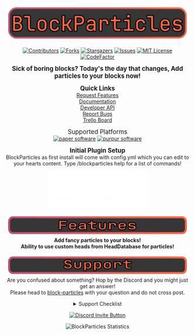 <center><div align="center">

![BlockParticles](https://raw.githubusercontent.com/Crazy-Crew/Branding/main/blockparticles/banner/webp/banner.webp)

[![Contributors][contributors-shield]][contributors-url]
[![Forks][forks-shield]][forks-url]
[![Stargazers][stars-shield]][stars-url]
[![Issues][issues-shield]][issues-url]
[![MIT License][license-shield]][license-url]
[![CodeFactor](https://www.codefactor.io/repository/github/crazy-crew/blockparticles/badge)](https://www.codefactor.io/repository/github/crazy-crew/blockparticles)

<big>**Sick of boring blocks? Today's the day that changes, Add particles to your blocks now!**</big>

<big>**Quick Links**</big><br>
[Request Features](https://github.com/Crazy-Crew/BlockParticles/issues)<br>
[Documentation](https://docs.crazycrew.us/docs/category/blockparticles)<br>
[Developer API](https://docs.crazycrew.us/docs/plugins/blockparticles/guides/api/intro)<br>
[Report Bugs](https://github.com/Crazy-Crew/BlockParticles/issues)<br>
[Trello Board](https://trello.com/b/bzQ5TwXo/blockparticles)

<big>Supported Platforms</big><br>
[![paper software](https://cdn.jsdelivr.net/npm/@intergrav/devins-badges@3/assets/compact-minimal/supported/paper_vector.svg)](https://papermc.io/)
[![purpur software](https://cdn.jsdelivr.net/npm/@intergrav/devins-badges@3/assets/compact-minimal/supported/purpur_vector.svg)](https://purpurmc.org/)

<big>**Initial Plugin Setup**</big><br>
BlockParticles as first install will come with config.yml which you can edit to your hearts content. Type /blockparticles help for a list of commands!

[![Partnered with ApexHosting](https://raw.githubusercontent.com/Crazy-Crew/Branding/main/apex-banner-transparent.webp)](https://billing.apexminecrafthosting.com/aff.php?aff=5511)

![Features Banner](https://raw.githubusercontent.com/Crazy-Crew/Branding/main/blockparticles/banner/webp/features.webp)<br>
**Add fancy particles to your blocks!**<br>
**Ability to use custom heads from HeadDatabase for particles!**<br>

![Support Banner](https://raw.githubusercontent.com/Crazy-Crew/Branding/main/blockparticles/banner/webp/support.webp)<br>
Are you confused about something? Hop by the Discord and you might just get an answer!<br>
Please head to [block-particles](https://discord.com/channels/182615261403283459/1143069389181157386) with your question and do not cross post.<br>
<details>
<summary>Support Checklist</summary>

Please check to make sure that your question wasn't asked before, You can use `Ctrl+F` on Discord to look for past conversations.<br>
Describe your issue in detail, Don't just make it a bread crumb trail that has to be questioned out of you.<br>
Plugin Version i.e. `BlockParticles 3.3` **LATEST DOES NOT COUNT**<br>
Server Version & Server Type i.e. `Paper 1.21.1` or `Purpur 1.21.1` **LATEST DOES NOT COUNT**<br>
Send any console errors or files you have through https://mclo.gs/ - (We don't own the website, You have to copy the link and send it.)<br>
</details>

<!--[![Discord](https://discord.com/api/guilds/182615261403283459/widget.png?style=banner2)](https://discord.gg/badbones-s-live-chat-182615261403283459)<br>-->
[![Discord Invite Button](https://cdn.jsdelivr.net/npm/@intergrav/devins-badges@3/assets/cozy/social/discord-plural_vector.svg)](https://discord.gg/badbones-s-live-chat-182615261403283459)
</div>

![BlockParticles Statistics](https://bstats.org/signatures/bukkit/BlockParticles.svg)
</center>

[contributors-shield]: https://img.shields.io/github/contributors/Crazy-Crew/BlockParticles.svg?style=flat&logo=appveyor
[contributors-url]: https://github.com/Crazy-Crew/BlockParticles/graphs/contributors
[forks-shield]: https://img.shields.io/github/forks/Crazy-Crew/BlockParticles.svg?style=flat&logo=appveyor
[forks-url]: https://github.com/Crazy-Crew/BlockParticles/network/members
[stars-shield]: https://img.shields.io/github/stars/Crazy-Crew/BlockParticles.svg?style=flat&logo=appveyor
[stars-url]: https://github.com/Crazy-Crew/BlockParticles/stargazers
[issues-shield]: https://img.shields.io/github/issues/Crazy-Crew/BlockParticles.svg?style=flat&logo=appveyor
[issues-url]: https://github.com/Crazy-Crew/BlockParticles/issues
[license-shield]: https://img.shields.io/github/license/Crazy-Crew/BlockParticles.svg?style=flat&logo=appveyor
[license-url]: https://github.com/Crazy-Crew/BlockParticles/blob/main/LICENSE
